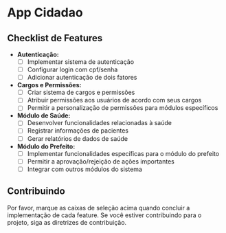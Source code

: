 # App Cidadao

## Checklist de Features

- **Autenticação:**
  - [ ] Implementar sistema de autenticação
  - [ ] Configurar login com cpf/senha
  - [ ] Adicionar autenticação de dois fatores

- **Cargos e Permissões:**
  - [ ] Criar sistema de cargos e permissões
  - [ ] Atribuir permissões aos usuários de acordo com seus cargos
  - [ ] Permitir a personalização de permissões para módulos específicos

- **Módulo de Saúde:**
  - [ ] Desenvolver funcionalidades relacionadas à saúde
  - [ ] Registrar informações de pacientes
  - [ ] Gerar relatórios de dados de saúde

- **Módulo do Prefeito:**
  - [ ] Implementar funcionalidades específicas para o módulo do prefeito
  - [ ] Permitir a aprovação/rejeição de ações importantes
  - [ ] Integrar com outros módulos do sistema

## Contribuindo
Por favor, marque as caixas de seleção acima quando concluir a implementação de cada feature. Se você estiver contribuindo para o projeto, siga as diretrizes de contribuição.
